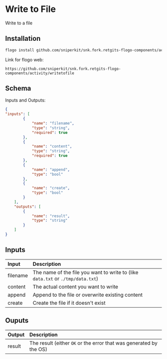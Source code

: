 # Write to File

Write to a file

## Installation

```bash
flogo install github.com/sniperkit/snk.fork.retgits-flogo-components/activity/writetofile
```
Link for flogo web:
```
https://github.com/sniperkit/snk.fork.retgits-flogo-components/activity/writetofile
```

## Schema
Inputs and Outputs:

```json
{
"inputs": [
        {
            "name": "filename",
            "type": "string",
            "required": true
        },
        {
            "name": "content",
            "type": "string",
            "required": true
        },
        {
            "name": "append",
            "type": "bool"
        },
        {
            "name": "create",
            "type": "bool"
        }
    ],
    "outputs": [
        {
            "name": "result",
            "type": "string"
        }
    ]
}
```
## Inputs
| Input    | Description                                                                     |
|:---------|:--------------------------------------------------------------------------------|
| filename | The name of the file you want to write to (like `data.txt` or `./tmp/data.txt`) |
| content  | The actual content you want to write                                            |
| append   | Append to the file or overwrite existing content                                |
| create   | Create the file if it doesn't exist                                             |

## Ouputs
| Output      | Description                                                        |
|:------------|:-------------------------------------------------------------------|
| result      | The result (either `OK` or the error that was generated by the OS) |